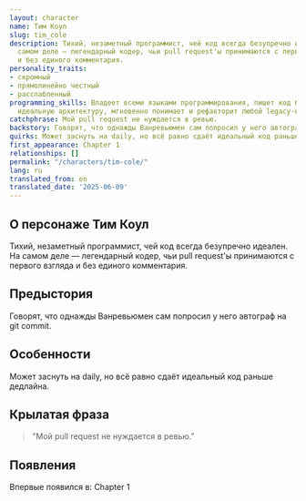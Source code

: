 ```yaml
---
layout: character
name: Тим Коул
slug: tim_cole
description: Тихий, незаметный программист, чей код всегда безупречно идеален. На
  самом деле — легендарный кодер, чьи pull request'ы принимаются с первого взгляда
  и без единого комментария.
personality_traits:
- скромный
- прямолинейно честный
- расслабленный
programming_skills: Владеет всеми языками программирования, пишет код без багов, проектирует
  идеальную архитектуру, мгновенно понимает и рефакторит любой legacy-код.
catchphrase: Мой pull request не нуждается в ревью.
backstory: Говорят, что однажды Ванревьюмен сам попросил у него автограф на git commit.
quirks: Может заснуть на daily, но всё равно сдаёт идеальный код раньше дедлайна.
first_appearance: Chapter 1
relationships: []
permalink: "/characters/tim-cole/"
lang: ru
translated_from: en
translated_date: '2025-06-09'
---
```


## О персонаже Тим Коул

Тихий, незаметный программист, чей код всегда безупречно идеален. На самом деле — легендарный кодер, чьи pull request'ы принимаются с первого взгляда и без единого комментария.

## Предыстория

Говорят, что однажды Ванревьюмен сам попросил у него автограф на git commit.

## Особенности

Может заснуть на daily, но всё равно сдаёт идеальный код раньше дедлайна.

## Крылатая фраза

> "Мой pull request не нуждается в ревью."

## Появления

Впервые появился в: Chapter 1

<!-- Chapter appearances will be tracked automatically -->
